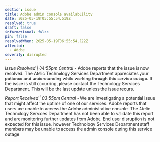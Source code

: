 ```yaml
---
section: issue
title: Adobe admin console availablility
date: 2025-05-19T05:55:54.519Z
resolved: true
draft: false
informational: false
pin: false
resolvedWhen: 2025-05-19T06:55:54.522Z
affected:
  - Adobe
severity: disrupted
---
```

*Issue Resolved | 04:55pm Central* - Adobe reports that the issue is now resolved. The Atelic Technology Services Department appreciates your patience and understanding while working through this service outage. If the issue is still occurring, please contact the Technology Services Department. This will be the last update unless the issue recurs.

*Report Received | 03:55pm Central* - We are investigating a potential issue that might affect the uptime of one of our services. Adobe reports that users are unable to access the Adobe administrative console. The Atelic Technology Services Department has not been able to validate this report and are monitoring further updates from Adobe. End user disruption is not expected for this issue, however Technology Services Department staff members may be unable to access the admin console during this service outage.